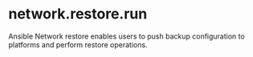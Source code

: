 network.restore.run
===================

Ansible Network restore enables users to push backup configuration to platforms and perform restore operations.
